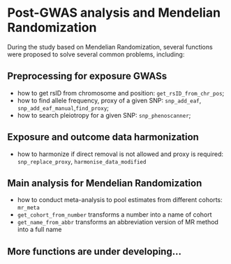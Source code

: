 # Post-GWAS analysis and Mendelian Randomization
During the study based on Mendelian Randomization, several functions were proposed to solve several common problems, including: 

## Preprocessing for exposure GWASs
* how to get rsID from chromosome and position: `get_rsID_from_chr_pos`;
* how to find allele frequency, proxy of a given SNP: `snp_add_eaf`, `snp_add_eaf_manual`,`find_proxy`;
* how to search pleiotropy for a given SNP: `snp_phenoscanner`;

## Exposure and outcome data harmonization
* how to harmonize if direct removal is not allowed and proxy is required: `snp_replace_proxy`, `harmonise_data_modified`

## Main analysis for Mendelian Randomization
* how to conduct meta-analysis to pool estimates from different cohorts: `mr_meta`
* `get_cohort_from_number` transforms a number into a name of cohort
* `get_name_from_abbr` transforms an abbreviation version of MR method into a full name

## More functions are under developing...
